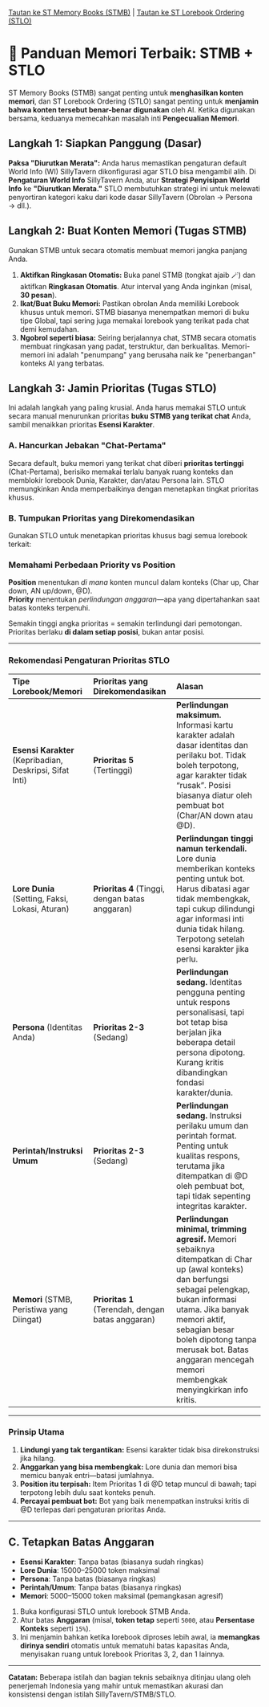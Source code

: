 [Tautan ke ST Memory Books (STMB)](https://github.com/aikohanasaki/SillyTavern-MemoryBooks) | [Tautan ke ST Lorebook Ordering (STLO)](https://github.com/aikohanasaki/SillyTavern-LorebookOrdering)

# 🧠 Panduan Memori Terbaik: STMB + STLO

ST Memory Books (STMB) sangat penting untuk **menghasilkan konten memori**, dan ST Lorebook Ordering (STLO) sangat penting untuk **menjamin bahwa konten tersebut benar-benar digunakan** oleh AI. Ketika digunakan bersama, keduanya memecahkan masalah inti **Pengecualian Memori**.

## Langkah 1: Siapkan Panggung (Dasar)

**Paksa "Diurutkan Merata":** Anda harus memastikan pengaturan default World Info (WI) SillyTavern dikonfigurasi agar STLO bisa mengambil alih. Di **Pengaturan World Info** SillyTavern Anda, atur **Strategi Penyisipan World Info** ke **"Diurutkan Merata."** STLO membutuhkan strategi ini untuk melewati penyortiran kategori kaku dari kode dasar SillyTavern (Obrolan $\rightarrow$ Persona $\rightarrow$ dll.).

## Langkah 2: Buat Konten Memori (Tugas STMB)

Gunakan STMB untuk secara otomatis membuat memori jangka panjang Anda.

1.  **Aktifkan Ringkasan Otomatis:** Buka panel STMB (tongkat ajaib 🪄) dan aktifkan **Ringkasan Otomatis**. Atur interval yang Anda inginkan (misal, **30 pesan**).
2.  **Ikat/Buat Buku Memori:** Pastikan obrolan Anda memiliki Lorebook khusus untuk memori. STMB biasanya menempatkan memori di buku tipe Global, tapi sering juga memakai lorebook yang terikat pada chat demi kemudahan.
3.  **Ngobrol seperti biasa:** Seiring berjalannya chat, STMB secara otomatis membuat ringkasan yang padat, terstruktur, dan berkualitas. Memori-memori ini adalah "penumpang" yang berusaha naik ke "penerbangan" konteks AI yang terbatas.

## Langkah 3: Jamin Prioritas (Tugas STLO)

Ini adalah langkah yang paling krusial. Anda harus memakai STLO untuk secara manual menurunkan prioritas **buku STMB yang terikat chat** Anda, sambil menaikkan prioritas **Esensi Karakter**.

### A. Hancurkan Jebakan "Chat-Pertama"
Secara default, buku memori yang terikat chat diberi **prioritas tertinggi** (Chat-Pertama), berisiko memakai terlalu banyak ruang konteks dan memblokir lorebook Dunia, Karakter, dan/atau Persona lain. STLO memungkinkan Anda memperbaikinya dengan menetapkan tingkat prioritas khusus.

### B. Tumpukan Prioritas yang Direkomendasikan

Gunakan STLO untuk menetapkan prioritas khusus bagi semua lorebook terkait:

### Memahami Perbedaan Priority vs Position

**Position** menentukan *di mana* konten muncul dalam konteks (Char up, Char down, AN up/down, @D).  
**Priority** menentukan *perlindungan anggaran*—apa yang dipertahankan saat batas konteks terpenuhi.

Semakin tinggi angka prioritas = semakin terlindungi dari pemotongan. Prioritas berlaku **di dalam setiap posisi**, bukan antar posisi.

---

### Rekomendasi Pengaturan Prioritas STLO

| Tipe Lorebook/Memori | Prioritas yang Direkomendasikan | Alasan |
|:---------------------|:---------------------|:--------------|
| **Esensi Karakter** (Kepribadian, Deskripsi, Sifat Inti) | **Prioritas 5** (Tertinggi) | **Perlindungan maksimum.** Informasi kartu karakter adalah dasar identitas dan perilaku bot. Tidak boleh terpotong, agar karakter tidak “rusak”. Posisi biasanya diatur oleh pembuat bot (Char/AN down atau @D). |
| **Lore Dunia** (Setting, Faksi, Lokasi, Aturan) | **Prioritas 4** (Tinggi, dengan batas anggaran) | **Perlindungan tinggi namun terkendali.** Lore dunia memberikan konteks penting untuk bot. Harus dibatasi agar tidak membengkak, tapi cukup dilindungi agar informasi inti dunia tidak hilang. Terpotong setelah esensi karakter jika perlu. |
| **Persona** (Identitas Anda) | **Prioritas 2-3** (Sedang) | **Perlindungan sedang.** Identitas pengguna penting untuk respons personalisasi, tapi bot tetap bisa berjalan jika beberapa detail persona dipotong. Kurang kritis dibandingkan fondasi karakter/dunia. |
| **Perintah/Instruksi Umum** | **Prioritas 2-3** (Sedang) | **Perlindungan sedang.** Instruksi perilaku umum dan perintah format. Penting untuk kualitas respons, terutama jika ditempatkan di @D oleh pembuat bot, tapi tidak sepenting integritas karakter. |
| **Memori** (STMB, Peristiwa yang Diingat) | **Prioritas 1** (Terendah, dengan batas anggaran) | **Perlindungan minimal, trimming agresif.** Memori sebaiknya ditempatkan di Char up (awal konteks) dan berfungsi sebagai pelengkap, bukan informasi utama. Jika banyak memori aktif, sebagian besar boleh dipotong tanpa merusak bot. Batas anggaran mencegah memori membengkak menyingkirkan info kritis. |

---

### Prinsip Utama

1. **Lindungi yang tak tergantikan:** Esensi karakter tidak bisa direkonstruksi jika hilang.
2. **Anggarkan yang bisa membengkak:** Lore dunia dan memori bisa memicu banyak entri—batasi jumlahnya.
3. **Position itu terpisah:** Item Prioritas 1 di @D tetap muncul di bawah; tapi terpotong lebih dulu saat konteks penuh.
4. **Percayai pembuat bot:** Bot yang baik menempatkan instruksi kritis di @D terlepas dari pengaturan prioritas Anda.

---

## C. Tetapkan Batas Anggaran

- **Esensi Karakter**: Tanpa batas (biasanya sudah ringkas)
- **Lore Dunia**: 15000–25000 token maksimal
- **Persona**: Tanpa batas (biasanya ringkas)
- **Perintah/Umum**: Tanpa batas (biasanya ringkas)
- **Memori**: 5000–15000 token maksimal (pemangkasan agresif)

1.  Buka konfigurasi STLO untuk lorebook STMB Anda.
2.  Atur batas **Anggaran** (misal, **token tetap** seperti `5000`, atau **Persentase Konteks** seperti `15%`).
3.  Ini menjamin bahkan ketika lorebook diproses lebih awal, ia **memangkas dirinya sendiri** otomatis untuk mematuhi batas kapasitas Anda, menyisakan ruang untuk lorebook Prioritas 3, 2, dan 1 lainnya.

---

**Catatan:** Beberapa istilah dan bagian teknis sebaiknya ditinjau ulang oleh penerjemah Indonesia yang mahir untuk memastikan akurasi dan konsistensi dengan istilah SillyTavern/STMB/STLO.
